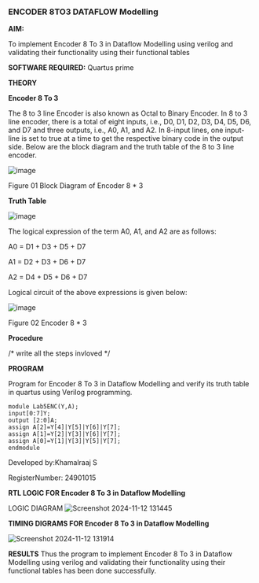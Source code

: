 ### ENCODER 8TO3 DATAFLOW Modelling

**AIM:**

To implement  Encoder 8 To 3 in Dataflow Modelling using verilog and validating their functionality using their functional tables

**SOFTWARE REQUIRED:** Quartus prime

**THEORY**

**Encoder 8 To 3**

The 8 to 3 line Encoder is also known as Octal to Binary Encoder. In 8 to 3 line encoder, there is a total of eight inputs, i.e., D0, D1, D2, D3, D4, D5, D6, and D7 and three outputs, i.e., A0, A1, and A2. In 8-input lines, one input-line is set to true at a time to get the respective binary code in the output side. Below are the block diagram and the truth table of the 8 to 3 line encoder.

![image](https://github.com/naavaneetha/ENCODER8TO3DATAFLOW/assets/154305477/0bc242c1-eb9e-4c47-afe5-30428470efc3)

Figure 01  Block Diagram of Encoder 8 * 3

**Truth Table**

![image](https://github.com/naavaneetha/ENCODER8TO3DATAFLOW/assets/154305477/35496b14-ae6e-4cd1-9abd-d6736b576575)

The logical expression of the term A0, A1, and A2 are as follows:

A0 = D1 + D3 + D5 + D7

A1 = D2 + D3 + D6 + D7

A2 = D4 + D5 + D6 + D7

Logical circuit of the above expressions is given below:

![image](https://github.com/naavaneetha/ENCODER8TO3DATAFLOW/assets/154305477/95acaee6-c873-4c75-89eb-ef09fb158053)

Figure 02  Encoder 8 * 3

**Procedure**

/* write all the steps invloved */

**PROGRAM**

Program for Encoder 8 To 3 in Dataflow Modelling and verify its truth table in quartus using Verilog programming. 
```
module Lab5ENC(Y,A);
input[0:7]Y;
output [2:0]A;
assign A[2]=Y[4]|Y[5]|Y[6]|Y[7];
assign A[1]=Y[2]|Y[3]|Y[6]|Y[7];
assign A[0]=Y[1]|Y[3]|Y[5]|Y[7];
endmodule
```

Developed by:Khamalraaj S

RegisterNumber: 24901015


**RTL LOGIC FOR Encoder 8 To 3 in Dataflow Modelling**

LOGIC DIAGRAM
![Screenshot 2024-11-12 131445](https://github.com/user-attachments/assets/9bf8e287-064b-4547-b17f-1519b7663ea6)


**TIMING DIGRAMS FOR Encoder 8 To 3 in Dataflow Modelling**

![Screenshot 2024-11-12 131914](https://github.com/user-attachments/assets/b41146b4-560a-4316-8064-cdbc1ab8642d)

**RESULTS**
Thus the program to implement  Encoder 8 To 3 in Dataflow Modelling using verilog and validating their functionality using their functional tables has been done successfully.



